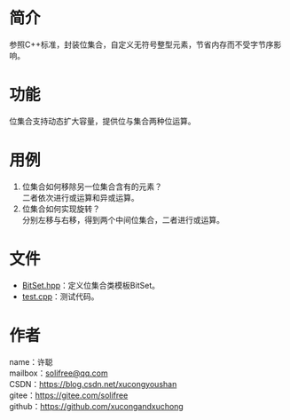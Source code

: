 # 简介
参照C++标准，封装位集合，自定义无符号整型元素，节省内存而不受字节序影响。

# 功能
位集合支持动态扩大容量，提供位与集合两种位运算。

# 用例
1. 位集合如何移除另一位集合含有的元素？  
二者依次进行或运算和异或运算。  
2. 位集合如何实现旋转？  
分别左移与右移，得到两个中间位集合，二者进行或运算。

# 文件
* [BitSet.hpp](BitSet.hpp)：定义位集合类模板BitSet。
* [test.cpp](test.cpp)：测试代码。

# 作者
name：许聪  
mailbox：solifree@qq.com  
CSDN：https://blog.csdn.net/xucongyoushan  
gitee：https://gitee.com/solifree  
github：https://github.com/xucongandxuchong
